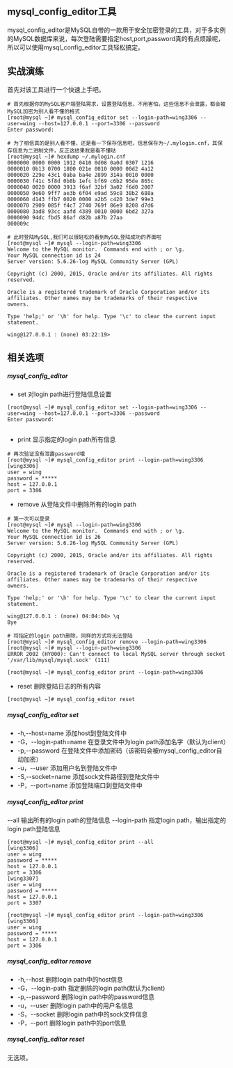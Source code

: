 ## mysql_config_editor工具

mysql_config_editor是MySQL自带的一款用于安全加密登录的工具，对于多实例的MySQL数据库来说，每次登陆需要指定host,port,password真的有点烦躁呢，所以可以使用mysql_config_editor工具轻松搞定。  


实战演练
-------
首先对该工具进行一个快速上手吧。  

```shell
# 首先根据你的MySQL客户端登陆需求，设置登陆信息，不用害怕，这些信息不会泄露，都会被MySQL加密为别人看不懂的格式
[root@mysql ~]# mysql_config_editor set --login-path=wing3306 --user=wing --host=127.0.0.1 --port=3306 --password
Enter password: 

# 为了相信真的是别人看不懂，还是看一下保存信息吧，信息保存为~/.mylogin.cnf，其保存信息为二进制文件，反正这结果我是看不懂哒
[root@mysql ~]# hexdump ~/.mylogin.cnf 
0000000 0000 0000 1912 0410 0d08 0a0d 0307 1216
0000010 0b13 0700 1800 021e 0010 0000 00d2 4a12
0000020 229e 43c1 0aba ba4e 2899 314a 0010 0000
0000030 f41c 5f8d 0b8b 1efc bf69 c6b2 95de 865c
0000040 0020 0000 3913 f6af 32bf 3a02 f6d0 2007
0000050 9e60 9ff7 ae3b 6f04 e9ad 59c8 38b2 688a
0000060 d143 ffb7 0020 0000 a2b5 c420 3de7 99e3
0000070 2909 085f f4c7 2740 769f 86e9 8208 d7d6
0000080 3ad8 93cc aafd 4389 0010 0000 6bd2 327a
0000090 94dc fbd5 86af d82b a87b 27aa          
000009c

# 此时登陆MySQL,我们可以很轻松的看到MySQL登陆成功的界面啦
[root@mysql ~]# mysql --login-path=wing3306
Welcome to the MySQL monitor.  Commands end with ; or \g.
Your MySQL connection id is 24
Server version: 5.6.26-log MySQL Community Server (GPL)

Copyright (c) 2000, 2015, Oracle and/or its affiliates. All rights reserved.

Oracle is a registered trademark of Oracle Corporation and/or its
affiliates. Other names may be trademarks of their respective
owners.

Type 'help;' or '\h' for help. Type '\c' to clear the current input statement.

wing@127.0.0.1 : (none) 03:22:19> 
```


相关选项
-------
##### mysql_config_editor
- set 对login path进行登陆信息设置

```
[root@mysql ~]# mysql_config_editor set --login-path=wing3306 --user=wing --host=127.0.0.1 --port=3306 --password
Enter password:
 
```

- print 显示指定的login path所有信息

```
# 再次验证没有泄露password哦
[root@mysql ~]# mysql_config_editor print --login-path=wing3306
[wing3306]
user = wing
password = *****
host = 127.0.0.1
port = 3306
```

- remove 从登陆文件中删除所有的login path

```
# 第一次可以登录
[root@mysql ~]# mysql --login-path=wing3306
Welcome to the MySQL monitor.  Commands end with ; or \g.
Your MySQL connection id is 26
Server version: 5.6.26-log MySQL Community Server (GPL)

Copyright (c) 2000, 2015, Oracle and/or its affiliates. All rights reserved.

Oracle is a registered trademark of Oracle Corporation and/or its
affiliates. Other names may be trademarks of their respective
owners.

Type 'help;' or '\h' for help. Type '\c' to clear the current input statement.

wing@127.0.0.1 : (none) 04:04:04> \q
Bye

# 将指定的login path删除，同样的方式将无法登陆
[root@mysql ~]# mysql_config_editor remove --login-path=wing3306
[root@mysql ~]# mysql --login-path=wing3306
ERROR 2002 (HY000): Can't connect to local MySQL server through socket '/var/lib/mysql/mysql.sock' (111)

[root@mysql ~]# mysql_config_editor print --login-path=wing3306
```

- reset 删除登陆日志的所有内容


```
[root@mysql ~]# mysql_config_editor reset
```

##### mysql_config_editor set 
- -h,--host=name 添加host到登陆文件中
- -G，--login-path=name 在登录文件中为login path添加名字（默认为client）
- -p,--password 在登陆文件中添加密码（该密码会被mysql_config_editor自动加密）
- -u，--user 添加用户名到登陆文件中
- -S,--socket=name 添加sock文件路径到登陆文件中
- -P，--port=name 添加登陆端口到登陆文件中

##### mysql_config_editor print
--all 输出所有的login path的登陆信息
--login-path 指定login path，输出指定的login path登陆信息

```
[root@mysql ~]# mysql_config_editor print --all
[wing3306]
user = wing
password = *****
host = 127.0.0.1
port = 3306
[wing3307]
user = wing
password = *****
host = 127.0.0.1
port = 3307

[root@mysql ~]# mysql_config_editor print --login-path=wing3306
[wing3306]
user = wing
password = *****
host = 127.0.0.1
port = 3306
```

##### mysql_config_editor remove
- -h,--host 删除login path中的host信息
- -G，--login-path 指定删除的login path(默认为client)
- -p,--password 删除login path中的password信息
- -u，--user 删除login path中的用户名信息
- -S，--socket 删除login path中的sock文件信息
- -P，--port 删除login path中的port信息

##### mysql_config_editor reset
无选项。  